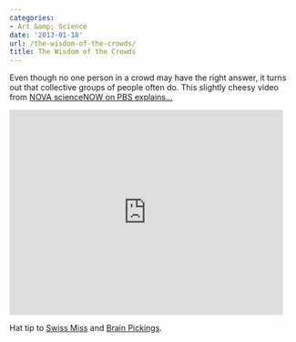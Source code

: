 ```yaml
---
categories:
- Art &amp; Science
date: '2013-01-18'
url: /the-wisdom-of-the-crowds/
title: The Wisdom of the Crowds
---
```


Even though no one person in a crowd may have the right answer, it turns out that collective groups of people often do. This slightly cheesy video from <a href="https://www.youtube.com/watch?v=r-FonWBEb0o">NOVA scienceNOW on PBS explains...</a>

<iframe width="480" height="360" src="https://www.youtube.com/embed/r-FonWBEb0o?rel=0" frameborder="0" allowfullscreen></iframe>

Hat tip to <a href="http://www.swiss-miss.com/2012/11/the-wisdom-of-crowds.html">Swiss Miss</a> and <a href="http://www.brainpickings.org/index.php/2012/08/06/wisdom-of-crowds/">Brain Pickings</a>.